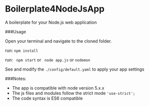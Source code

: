 # Boilerplate4NodeJsApp
A boilerplate for your Node.js web application

###Usage

Open your terminal and navigate to the cloned folder.

run: ``` npm install ```

run: ``` npm start``` or ``` node app.js``` or ```nodemon```

See and modify the ``` ./config/default.yaml ``` to apply your app settings

###Notes:
+ The app is compatible with node version 5.x.x
+ The js files and modules follow the strict mode ``` 'use-strict'; ```
+ The code syntax is ES6 compatible